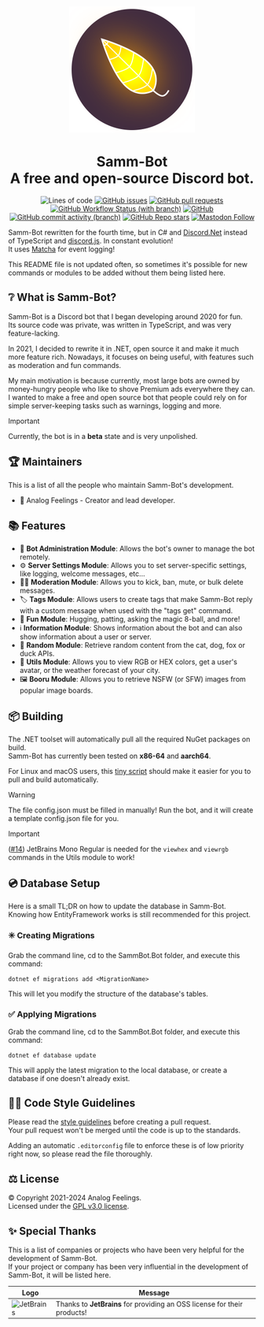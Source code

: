 [i14]: https://github.com/AnalogFeelings/SammBot/issues/14

<div align="center">
  <img src="/Branding/SammBot.svg" width="256" height="256"/>
  <h1>
    Samm-Bot
    <br>
    A free and open-source Discord bot.
  </h1>

  ![Lines of code](https://img.shields.io/tokei/lines/github/analogfeelings/sammbot?label=Lines%20Of%20Code&style=flat-square)
  [![GitHub issues](https://img.shields.io/github/issues/analogfeelings/sammbot?label=Issues&style=flat-square)](https://github.com/AnalogFeelings/sammbot/issues)
  [![GitHub pull requests](https://img.shields.io/github/issues-pr/analogfeelings/sammbot?label=Pull%20Requests&style=flat-square)](https://github.com/AnalogFeelings/sammbot/pulls)
  [![GitHub Workflow Status (with branch)](https://img.shields.io/github/actions/workflow/status/analogfeelings/sammbot/unit-tests.yml?branch=master&label=Build&style=flat-square)](https://github.com/AnalogFeelings/SammBot/actions)
  [![GitHub](https://img.shields.io/github/license/analogfeelings/sammbot?label=License&style=flat-square)](https://github.com/AnalogFeelings/sammbot/blob/master/LICENSE)
  [![GitHub commit activity (branch)](https://img.shields.io/github/commit-activity/m/analogfeelings/sammbot/master?label=Commit%20Activity&style=flat-square)](https://github.com/AnalogFeelings/sammbot/graphs/commit-activity)
  [![GitHub Repo stars](https://img.shields.io/github/stars/analogfeelings/sammbot?label=Stargazers&style=flat-square)](https://github.com/AnalogFeelings/sammbot/stargazers)
  [![Mastodon Follow](https://img.shields.io/mastodon/follow/109309123442839534?domain=https%3A%2F%2Ftech.lgbt&style=social)](https://tech.lgbt/@analog_feelings)
</div>

Samm-Bot rewritten for the fourth time, but in C# and [Discord.Net](https://github.com/discord-net/Discord.Net) instead of TypeScript and [discord.js](https://github.com/discordjs/discord.js). In constant evolution!  
It uses [Matcha](https://github.com/AnalogFeelings/Matcha) for event logging!

This README file is not updated often, so sometimes it's possible for new commands or modules to be added without them being listed here.

## :grey_question: What is Samm-Bot?

Samm-Bot is a Discord bot that I began developing around 2020 for fun.  
Its source code was private, was written in TypeScript, and was very feature-lacking.

In 2021, I decided to rewrite it in .NET, open source it and make it much more feature rich. Nowadays, it focuses on being useful, with features such as moderation and fun commands.

My main motivation is because currently, most large bots are owned by money-hungry people who like to shove Premium ads everywhere they can.  
I wanted to make a free and open source bot that people could rely on for simple server-keeping tasks such as warnings, logging and more.

> [!IMPORTANT]  
> Currently, the bot is in a **beta** state and is very unpolished.

## :trophy: Maintainers

This is a list of all the people who maintain Samm-Bot's development.

* :floppy_disk: Analog Feelings - Creator and lead developer.

## :books: Features

* :floppy_disk: **Bot Administration Module**: Allows the bot's owner to manage the bot remotely.
* :gear: **Server Settings Module**: Allows you to set server-specific settings, like logging, welcome messages, etc...
* :judge: **Moderation Module**: Allows you to kick, ban, mute, or bulk delete messages.
* :label: **Tags Module**: Allows users to create tags that make Samm-Bot reply with a custom message when used with the "tags get" command.
* :game_die: **Fun Module**: Hugging, patting, asking the magic 8-ball, and more!
* :information_source: **Information Module**: Shows information about the bot and can also show information about a user or server.
* :slot_machine: **Random Module**: Retrieve random content from the cat, dog, fox or duck APIs.
* :wrench: **Utils Module**: Allows you to view RGB or HEX colors, get a user's avatar, or the weather forecast of your city.
* :framed_picture: **Booru Module**: Allows you to retrieve NSFW (or SFW) images from popular image boards.
 
## :package: Building

The .NET toolset will automatically pull all the required NuGet packages on build.  
Samm-Bot has currently been tested on **x86-64** and **aarch64**.

For Linux and macOS users, this [tiny script](https://gist.github.com/AnalogFeelings/7969c2af2f87d606b3fd8b72cd8c6432) should make it easier for you to pull and build automatically.

> [!WARNING]  
> The file config.json must be filled in manually! Run the bot, and it will create a template config.json file for you.

> [!IMPORTANT]  
> ([#14][i14]) JetBrains Mono Regular is needed for the `viewhex` and `viewrgb` commands in the Utils module to work!

## :cd: Database Setup

Here is a small TL;DR on how to update the database in Samm-Bot.  
Knowing how EntityFramework works is still recommended for this project.

### :eight_spoked_asterisk: Creating Migrations
Grab the command line, cd to the SammBot.Bot folder, and execute this command:

```
dotnet ef migrations add <MigrationName>
```

This will let you modify the structure of the database's tables.

### :white_check_mark: Applying Migrations
Grab the command line, cd to the SammBot.Bot folder, and execute this command:

```
dotnet ef database update
```

This will apply the latest migration to the local database, or create a database if one doesn't already exist.

## :judge: Code Style Guidelines

Please read the [style guidelines](STYLE_GUIDELINES.md) before creating a pull request.  
Your pull request won't be merged until the code is up to the standards.

Adding an automatic `.editorconfig` file to enforce these is of low priority right now, so please read the file thoroughly.

## :balance_scale: License

© Copyright 2021-2024 Analog Feelings.  
Licensed under the [GPL v3.0 license](LICENSE).

## :sparkles: Special Thanks

This is a list of companies or projects who have been very helpful for the development of Samm-Bot.  
If your project or company has been very influential in the development of Samm-Bot, it will be listed here.

<div align="center">
  
  | Logo | Message |
  | ---- | ------- |
  | <img src="https://resources.jetbrains.com/storage/products/company/brand/logos/jb_beam.png" alt="JetBrains" width="128"/> | Thanks to **JetBrains** for providing an OSS license for their products! |
</div>
